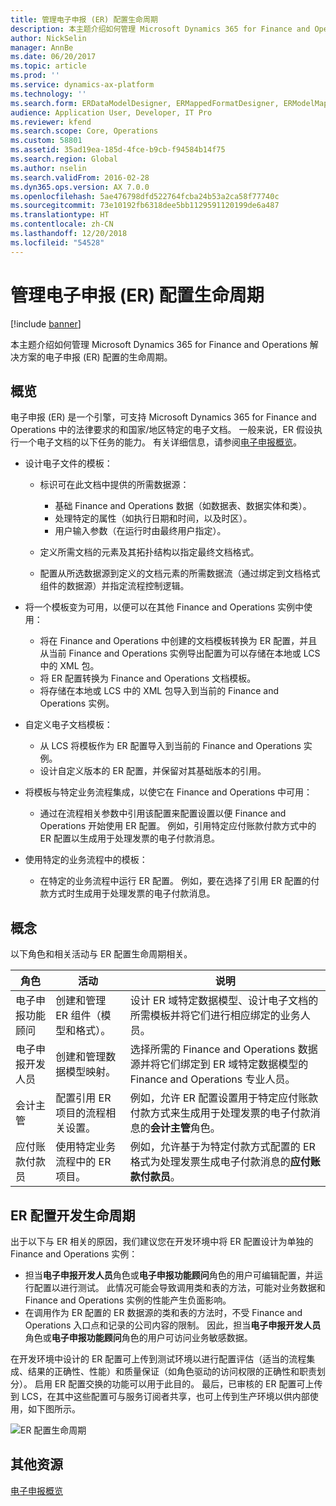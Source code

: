 ```yaml
---
title: 管理电子申报 (ER) 配置生命周期
description: 本主题介绍如何管理 Microsoft Dynamics 365 for Finance and Operations 解决方案的电子申报 (ER) 配置的生命周期。
author: NickSelin
manager: AnnBe
ms.date: 06/20/2017
ms.topic: article
ms.prod: ''
ms.service: dynamics-ax-platform
ms.technology: ''
ms.search.form: ERDataModelDesigner, ERMappedFormatDesigner, ERModelMappingDesigner, ERModelMappingTable, ERSolutionImport, ERSolutionTable, ERVendorTable, ERWorkspace
audience: Application User, Developer, IT Pro
ms.reviewer: kfend
ms.search.scope: Core, Operations
ms.custom: 58801
ms.assetid: 35ad19ea-185d-4fce-b9cb-f94584b14f75
ms.search.region: Global
ms.author: nselin
ms.search.validFrom: 2016-02-28
ms.dyn365.ops.version: AX 7.0.0
ms.openlocfilehash: 5ae476798dfd522764fcba24b53a2ca58f77740c
ms.sourcegitcommit: 73e10192fb6318dee5bb1129591120199de6a487
ms.translationtype: HT
ms.contentlocale: zh-CN
ms.lasthandoff: 12/20/2018
ms.locfileid: "54528"
---
```

# <a name="manage-the-electronic-reporting-er-configuration-lifecycle"></a>管理电子申报 (ER) 配置生命周期

[!include [banner](../includes/banner.md)]

本主题介绍如何管理 Microsoft Dynamics 365 for Finance and Operations 解决方案的电子申报 (ER) 配置的生命周期。

## <a name="overview"></a>概览

电子申报 (ER) 是一个引擎，可支持 Microsoft Dynamics 365 for Finance and Operations 中的法律要求的和国家/地区特定的电子文档。 一般来说，ER 假设执行一个电子文档的以下任务的能力。 有关详细信息，请参阅[电子申报概览](general-electronic-reporting.md)。

- 设计电子文件的模板：

    - 标识可在此文档中提供的所需数据源：

        - 基础 Finance and Operations 数据（如数据表、数据实体和类）。
        - 处理特定的属性（如执行日期和时间，以及时区）。
        - 用户输入参数（在运行时由最终用户指定）。

    - 定义所需文档的元素及其拓扑结构以指定最终文档格式。
    - 配置从所选数据源到定义的文档元素的所需数据流（通过绑定到文档格式组件的数据源）并指定流程控制逻辑。

- 将一个模板变为可用，以便可以在其他 Finance and Operations 实例中使用：

    - 将在 Finance and Operations 中创建的文档模板转换为 ER 配置，并且从当前 Finance and Operations 实例导出配置为可以存储在本地或 LCS 中的 XML 包。
    - 将 ER 配置转换为 Finance and Operations 文档模板。
    - 将存储在本地或 LCS 中的 XML 包导入到当前的 Finance and Operations 实例。

- 自定义电子文档模板：

    - 从 LCS 将模板作为 ER 配置导入到当前的 Finance and Operations 实例。
    - 设计自定义版本的 ER 配置，并保留对其基础版本的引用。

- 将模板与特定业务流程集成，以使它在 Finance and Operations 中可用：

    - 通过在流程相关参数中引用该配置来配置设置以便 Finance and Operations 开始使用 ER 配置。 例如，引用特定应付账款付款方式中的 ER 配置以生成用于处理发票的电子付款消息。

- 使用特定的业务流程中的模板：

    - 在特定的业务流程中运行 ER 配置。 例如，要在选择了引用 ER 配置的付款方式时生成用于处理发票的电子付款消息。

## <a name="concepts"></a>概念
以下角色和相关活动与 ER 配置生命周期相关。

| 角色                                       | 活动                                                      | 说明 |
|--------------------------------------------|-----------------------------------------------------------------|-------------|
| 电子申报功能顾问 | 创建和管理 ER 组件（模型和格式）。           | 设计 ER 域特定数据模型、设计电子文档的所需模板并将它们进行相应绑定的业务人员。 |
| 电子申报开发人员             | 创建和管理数据模型映射。                          | 选择所需的 Finance and Operations 数据源并将它们绑定到 ER 域特定数据模型的 Finance and Operations 专业人员。 |
| 会计主管                      | 配置引用 ER 项目的流程相关设置。 | 例如，允许 ER 配置设置用于特定应付账款付款方式来生成用于处理发票的电子付款消息的**会计主管**角色。 |
| 应付账款付款员            | 使用特定业务流程中的 ER 项目。                | 例如，允许基于为特定付款方式配置的 ER 格式为处理发票生成电子付款消息的**应付账款付款员**。 |

## <a name="er-configuration-development-lifecycle"></a>ER 配置开发生命周期
出于以下与 ER 相关的原因，我们建议您在开发环境中将 ER 配置设计为单独的 Finance and Operations 实例：

- 担当**电子申报开发人员**角色或**电子申报功能顾问**角色的用户可编辑配置，并运行配置以进行测试。 此情况可能会导致调用类和表的方法，可能对业务数据和 Finance and Operations 实例的性能产生负面影响。
- 在调用作为 ER 配置的 ER 数据源的类和表的方法时，不受 Finance and Operations 入口点和记录的公司内容的限制。 因此，担当**电子申报开发人员**角色或**电子申报功能顾问**角色的用户可访问业务敏感数据。

在开发环境中设计的 ER 配置可上传到测试环境以进行配置评估（适当的流程集成、结果的正确性、性能）和质量保证（如角色驱动的访问权限的正确性和职责划分）。 启用 ER 配置交换的功能可以用于此目的。 最后，已审核的 ER 配置可上传到 LCS，在其中这些配置可与服务订阅者共享，也可上传到生产环境以供内部使用，如下图所示。

![ER 配置生命周期](./media/ger-configuration-lifecycle.png)

## <a name="additional-resources"></a>其他资源

[电子申报概览](general-electronic-reporting.md)
